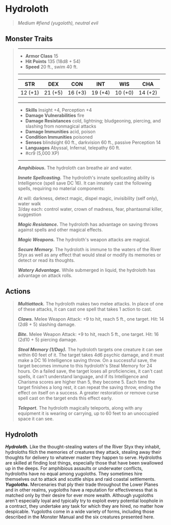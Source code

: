 # Hydroloth
>*Medium #fiend (yugoloth), neutral evil*
## Monster Traits
>___
>- **Armor Class** 15
>- **Hit Points** 135 (18d8 + 54)
>- **Speed** 20 ft., swim 40 ft.
>___
>|STR|DEX|CON|INT|WIS|CHA|
>|:---:|:---:|:---:|:---:|:---:|:---:|
>|12 (+1)|21 (+5)|16 (+3)|19 (+4)|10 (+0)|14 (+2)|
>___
>- **Skills** Insight +4, Perception +4
>- **Damage Vulnerabilities** fire
>- **Damage Resistances** cold, lightning; bludgeoning, piercing, and slashing from nonmagical attacks
>- **Damage Immunities** acid, poison
>- **Condition Immunities** poisoned
>- **Senses** blindsight 60 ft., darkvision 60 ft., passive Perception 14
>- **Languages** Abyssal, Infernal, telepathy 60 ft.
>- #cr9 (5,000 XP)
>___
>***Amphibious.*** The hydroloth can breathe air and water.  
>
>***Innate Spellcasting.*** The hydroloth's innate spellcasting ability is Intelligence (spell save DC 16). It can innately cast the following spells, requiring no material components:  
>
>At will: darkness, detect magic, dispel magic, invisibility (self only), water walk  
>3/day each: control water, crown of madness, fear, phantasmal killer, suggestion  
>
>
>***Magic Resistance.*** The hydroloth has advantage on saving throws against spells and other magical effects.  
>
>***Magic Weapons.*** The hydroloth's weapon attacks are magical.  
>
>***Secure Memory.*** The hydroloth is immune to the waters of the River Styx as well as any effect that would steal or modify its memories or detect or read its thoughts.  
>
>***Watery Advantage.*** While submerged in liquid, the hydroloth has advantage on attack rolls.  
>
## Actions
>***Multiattack.*** The hydroloth makes two melee attacks. In place of one of these attacks, it can cast one spell that takes 1 action to cast.  
>
>***Claws.*** Melee Weapon Attack: +9 to hit, reach 5 ft., one target. Hit: 14 (2d8 + 5) slashing damage.  
>
>***Bite.*** Melee Weapon Attack: +9 to hit, reach 5 ft., one target. Hit: 16 (2d10 + 5) piercing damage.  
>
>***Steal Memory (1/Day).*** The hydroloth targets one creature it can see within 60 feet of it. The target takes 4d6 psychic damage, and it must make a DC 16 Intelligence saving throw. On a successful save, the target becomes immune to this hydroloth's Steal Memory for 24 hours. On a failed save, the target loses all proficiencies, it can't cast spells, it can't understand language, and if its Intelligence and Charisma scores are higher than 5, they become 5. Each time the target finishes a long rest, it can repeat the saving throw, ending the effect on itself on a success. A greater restoration or remove curse spell cast on the target ends this effect early.  
>
>***Teleport.*** The hydroloth magically teleports, along with any equipment it is wearing or carrying, up to 60 feet to an unoccupied space it can see.
## Hydroloth
***Hydroloth.*** Like the thought-stealing waters of the River Styx they inhabit, hydroloths filch the memories of creatures they attack, stealing away their thoughts for delivery to whatever master they happen to serve. Hydroloths are skilled at finding lost things, especially those that have been swallowed up in the deeps.
For amphibious assaults or underwater conflicts, hydroloths have no equal among yugoloths. They sometimes hire themselves out to attack and scuttle ships and raid coastal settlements.
***Yugoloths.*** Mercenaries that ply their trade throughout the Lower Planes and in other realms, yugoloths have a reputation for effectiveness that is matched only by their desire for ever more wealth. Although yugoloths aren't especially loyal and typically try to exploit every potential loophole in a contract, they undertake any task for which they are hired, no matter how despicable. Yugoloths come in a wide variety of forms, including those described in the Monster Manual and the six creatures presented here.